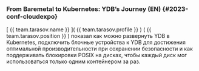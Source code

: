 ### From Baremetal to Kubernetes: YDB’s Journey (EN) {#2023-conf-cloudexpo}
[ {{ team.tarasov.name }} ]( {{ team.tarasov.profile }} ) ( {{ team.tarasov.position }} ) показал как можно развернуть YDB в Kubernetes, подключить блочные устройства к YDB для достижения оптимальной производительности при сохранении безопасности и как поддерживать блокировки POSIX на дисках, чтобы каждый диск мог использоваться только одним контейнером за раз.